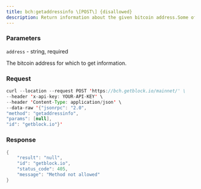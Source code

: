 ```yaml
---
title: bch:getaddressinfo \[POST\] {disallowed}
description: Return information about the given bitcoin address.Some of the information will only be present if the address is in theactive wallet.
---
```


### Parameters


`address` - string, required

The bitcoin address for which to get information.

### Request

``` java
curl --location --request POST 'https://bch.getblock.io/mainnet/' \ 
--header 'x-api-key: YOUR-API-KEY' \ 
--header 'Content-Type: application/json' \ 
--data-raw '{"jsonrpc": "2.0",
"method": "getaddressinfo",
"params": [null],
"id": "getblock.io"}'
```

###  Response

``` java
{
    "result": "null",
    "id": "getblock.io",
    "status_code": 405,
    "message": "Method not allowed"
}
```

